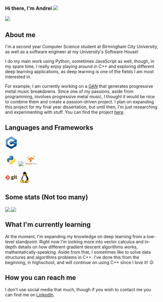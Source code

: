 ### Hi there, I'm Andrei <img src="https://media.giphy.com/media/hvRJCLFzcasrR4ia7z/giphy.gif" width="25px">

![](https://visitor-badge.glitch.me/badge?page_id=j4ndrw.j4ndrw)
<!--
**j4ndrw/j4ndrw** is a ✨ _special_ ✨ repository because its `README.md` (this file) appears on your GitHub profile.

Here are some ideas to get you started:

- 🔭 I’m currently working on ...
- 🌱 I’m currently learning ...
- 👯 I’m looking to collaborate on ...
- 🤔 I’m looking for help with ...
- 💬 Ask me about ...
- 📫 How to reach me: ...
- 😄 Pronouns: ...
- ⚡ Fun fact: ...
-->

## About me

I'm a second year Computer Science student at Birmingham City University, as well as a software engineer at my University's Software House!

I do my main work using Python, sometimes JavaScript as well, though, in my spare time, I really enjoy playing around in C++ and exploring different deep learning applications, as deep learning is one of the fields I am most interested in.

For example, I am currently working on a [GAN](https://arxiv.org/pdf/1406.2661.pdf) that generates progressive metal music breakdowns. Since one of my passions, aside from programming, involves progressive metal music, I thought it would be nice to combine them and create a passion-driven project. I plan on expanding this project for my final year dissertation, but until then, I'm just researching and experimenting with stuff. You can find the project [here](https://github.com/j4ndrw/djenerator-GAN).

## Languages and Frameworks

<code><img height="40" src="https://raw.githubusercontent.com/github/explore/80688e429a7d4ef2fca1e82350fe8e3517d3494d/topics/cpp/cpp.png"></code><br>

<code><img height="40" src="https://raw.githubusercontent.com/github/explore/80688e429a7d4ef2fca1e82350fe8e3517d3494d/topics/python/python.png"></code>
<code><img height="30" src="https://github.com/pytorch/pytorch/blob/master/docs/source/_static/img/pytorch-logo-dark.png"></code>
<code><img height="40" src="https://raw.githubusercontent.com/github/explore/80688e429a7d4ef2fca1e82350fe8e3517d3494d/topics/tensorflow/tensorflow.png"></code><br>

<code><img height="40" src="https://raw.githubusercontent.com/github/explore/80688e429a7d4ef2fca1e82350fe8e3517d3494d/topics/git/git.png"></code>
<code><img height="40" src="https://raw.githubusercontent.com/github/explore/80688e429a7d4ef2fca1e82350fe8e3517d3494d/topics/linux/linux.png"></code>

## Some stats (Not too many)

<a href="https://github.com/anuraghazra/github-readme-stats">
  <img align="center" src="https://github-readme-stats.vercel.app/api/top-langs/?username=j4ndrw" />
</a>

<a href="https://github.com/anuraghazra/github-readme-stats">
  <img align="center" src="https://github-readme-stats.vercel.app/api?username=j4ndrw&show_icons=true" />
</a>

## What I'm currently learning

At the moment, I'm expanding my knowledge on deep learning from a low-level standpoint. Right now I'm looking more into vector calculus and in-depth details on how different gradient descent algorithms works, mathematically-speaking. Aside from that, I sometimes like to solve data structures and algorithms problems in C++. I've done this from the beginning, in highschool, and will continue on using C++ since I love it! :D

## How you can reach me

I don't use social media that much, though if you wish to contact me you can find me on [LinkedIn](https://www.linkedin.com/in/andrei-alin-murjan-812908197/).
